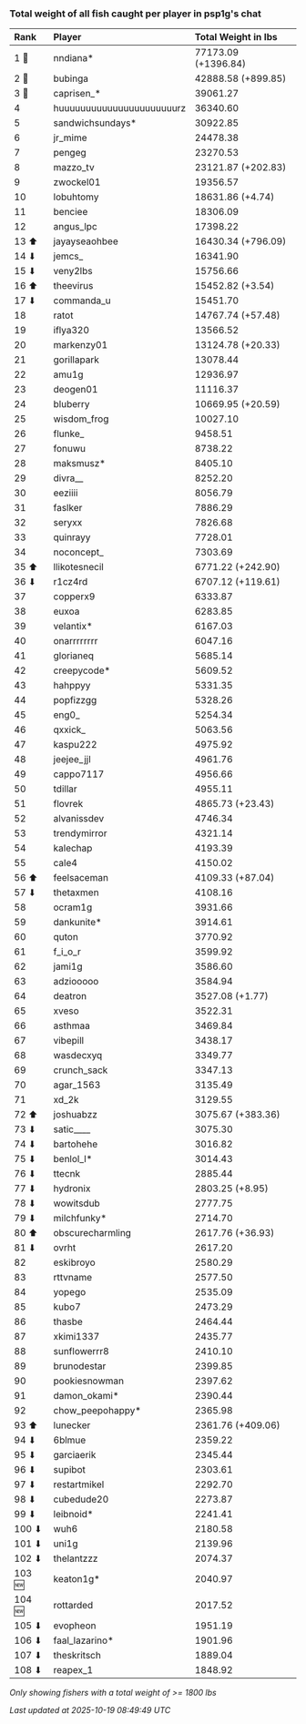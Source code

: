 ### Total weight of all fish caught per player in psp1g's chat

| Rank   | Player                    | Total Weight in lbs |
|:-------|:--------------------------|:--------------------|
| 1 🥇   | nndiana*                  | 77173.09 (+1396.84) |
| 2 🥈   | bubinga                   | 42888.58 (+899.85)  |
| 3 🥉   | caprisen_*                | 39061.27            |
| 4      | huuuuuuuuuuuuuuuuuuuuuurz | 36340.60            |
| 5      | sandwichsundays*          | 30922.85            |
| 6      | jr_mime                   | 24478.38            |
| 7      | pengeg                    | 23270.53            |
| 8      | mazzo_tv                  | 23121.87 (+202.83)  |
| 9      | zwockel01                 | 19356.57            |
| 10     | lobuhtomy                 | 18631.86 (+4.74)    |
| 11     | benciee                   | 18306.09            |
| 12     | angus_lpc                 | 17398.22            |
| 13 ⬆   | jayayseaohbee             | 16430.34 (+796.09)  |
| 14 ⬇   | jemcs_                    | 16341.90            |
| 15 ⬇   | veny2lbs                  | 15756.66            |
| 16 ⬆   | theevirus                 | 15452.82 (+3.54)    |
| 17 ⬇   | commanda_u                | 15451.70            |
| 18     | ratot                     | 14767.74 (+57.48)   |
| 19     | iflya320                  | 13566.52            |
| 20     | markenzy01                | 13124.78 (+20.33)   |
| 21     | gorillapark               | 13078.44            |
| 22     | amu1g                     | 12936.97            |
| 23     | deogen01                  | 11116.37            |
| 24     | bluberry                  | 10669.95 (+20.59)   |
| 25     | wisdom_frog               | 10027.10            |
| 26     | flunke_                   | 9458.51             |
| 27     | fonuwu                    | 8738.22             |
| 28     | maksmusz*                 | 8405.10             |
| 29     | divra__                   | 8252.20             |
| 30     | eeziiii                   | 8056.79             |
| 31     | faslker                   | 7886.29             |
| 32     | seryxx                    | 7826.68             |
| 33     | quinrayy                  | 7728.01             |
| 34     | noconcept_                | 7303.69             |
| 35 ⬆   | llikotesnecil             | 6771.22 (+242.90)   |
| 36 ⬇   | r1cz4rd                   | 6707.12 (+119.61)   |
| 37     | copperx9                  | 6333.87             |
| 38     | euxoa                     | 6283.85             |
| 39     | velantix*                 | 6167.03             |
| 40     | onarrrrrrrr               | 6047.16             |
| 41     | glorianeq                 | 5685.14             |
| 42     | creepycode*               | 5609.52             |
| 43     | hahppyy                   | 5331.35             |
| 44     | popfizzgg                 | 5328.26             |
| 45     | eng0_                     | 5254.34             |
| 46     | qxxick_                   | 5063.56             |
| 47     | kaspu222                  | 4975.92             |
| 48     | jeejee_jjl                | 4961.76             |
| 49     | cappo7117                 | 4956.66             |
| 50     | tdillar                   | 4955.11             |
| 51     | flovrek                   | 4865.73 (+23.43)    |
| 52     | alvanissdev               | 4746.34             |
| 53     | trendymirror              | 4321.14             |
| 54     | kalechap                  | 4193.39             |
| 55     | cale4                     | 4150.02             |
| 56 ⬆   | feelsaceman               | 4109.33 (+87.04)    |
| 57 ⬇   | thetaxmen                 | 4108.16             |
| 58     | ocram1g                   | 3931.66             |
| 59     | dankunite*                | 3914.61             |
| 60     | quton                     | 3770.92             |
| 61     | f_i_o_r                   | 3599.92             |
| 62     | jami1g                    | 3586.60             |
| 63     | adziooooo                 | 3584.94             |
| 64     | deatron                   | 3527.08 (+1.77)     |
| 65     | xveso                     | 3522.31             |
| 66     | asthmaa                   | 3469.84             |
| 67     | vibepill                  | 3438.17             |
| 68     | wasdecxyq                 | 3349.77             |
| 69     | crunch_sack               | 3347.13             |
| 70     | agar_1563                 | 3135.49             |
| 71     | xd_2k                     | 3129.55             |
| 72 ⬆   | joshuabzz                 | 3075.67 (+383.36)   |
| 73 ⬇   | satic____                 | 3075.30             |
| 74 ⬇   | bartohehe                 | 3016.82             |
| 75 ⬇   | benlol_l*                 | 3014.43             |
| 76 ⬇   | ttecnk                    | 2885.44             |
| 77 ⬇   | hydronix                  | 2803.25 (+8.95)     |
| 78 ⬇   | wowitsdub                 | 2777.75             |
| 79 ⬇   | milchfunky*               | 2714.70             |
| 80 ⬆   | obscurecharmling          | 2617.76 (+36.93)    |
| 81 ⬇   | ovrht                     | 2617.20             |
| 82     | eskibroyo                 | 2580.29             |
| 83     | rttvname                  | 2577.50             |
| 84     | yopego                    | 2535.09             |
| 85     | kubo7                     | 2473.29             |
| 86     | thasbe                    | 2464.44             |
| 87     | xkimi1337                 | 2435.77             |
| 88     | sunflowerrr8              | 2410.10             |
| 89     | brunodestar               | 2399.85             |
| 90     | pookiesnowman             | 2397.62             |
| 91     | damon_okami*              | 2390.44             |
| 92     | chow_peepohappy*          | 2365.98             |
| 93 ⬆   | lunecker                  | 2361.76 (+409.06)   |
| 94 ⬇   | 6blmue                    | 2359.22             |
| 95 ⬇   | garciaerik                | 2345.44             |
| 96 ⬇   | supibot                   | 2303.61             |
| 97 ⬇   | restartmikel              | 2292.70             |
| 98 ⬇   | cubedude20                | 2273.87             |
| 99 ⬇   | leibnoid*                 | 2241.41             |
| 100 ⬇  | wuh6                      | 2180.58             |
| 101 ⬇  | uni1g                     | 2139.96             |
| 102 ⬇  | thelantzzz                | 2074.37             |
| 103 🆕 | keaton1g*                 | 2040.97             |
| 104 🆕 | rottarded                 | 2017.52             |
| 105 ⬇  | evopheon                  | 1951.19             |
| 106 ⬇  | faal_lazarino*            | 1901.96             |
| 107 ⬇  | theskritsch               | 1889.04             |
| 108 ⬇  | reapex_1                  | 1848.92             |

_Only showing fishers with a total weight of >= 1800 lbs_

_Last updated at 2025-10-19 08:49:49 UTC_